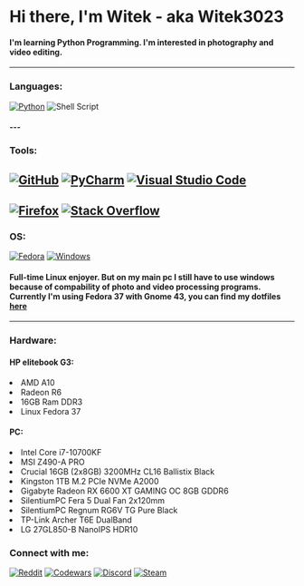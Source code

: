 # Hi there, I'm Witek - aka Witek3023
#### I'm learning Python Programming. I'm interested in photography and video editing.</br>
---
### Languages:
[![Python](https://img.shields.io/badge/python-3670A0?style=for-the-badge&logo=python&logoColor=ffdd54)](https://www.python.org/)
![Shell Script](https://img.shields.io/badge/shell_script-%23121011.svg?style=for-the-badge&logo=gnu-bash&logoColor=white)</br>
#### ---
### Tools:
[![GitHub](https://img.shields.io/badge/github-%23121011.svg?style=for-the-badge&logo=github&logoColor=white)](https://github.com/)
[![PyCharm](https://img.shields.io/badge/pycharm-143?style=for-the-badge&logo=pycharm&logoColor=black&color=black&labelColor=green)](https://www.jetbrains.com/pycharm/)
[![Visual Studio Code](https://img.shields.io/badge/Visual%20Studio%20Code-0078d7.svg?style=for-the-badge&logo=visual-studio-code&logoColor=white)](https://code.visualstudio.com/)</br>
---
[![Firefox](https://img.shields.io/badge/Firefox-FF7139?style=for-the-badge&logo=Firefox-Browser&logoColor=white)](https://www.mozilla.org/en-US/firefox/new/)
[![Stack Overflow](https://img.shields.io/badge/-Stackoverflow-FE7A16?style=for-the-badge&logo=stack-overflow&logoColor=white)](https://stackoverflow.com/)</br>
---
### OS:
[![Fedora](https://img.shields.io/badge/Fedora-294172?style=for-the-badge&logo=fedora&logoColor=white)](https://getfedora.org/)
[![Windows](https://img.shields.io/badge/Windows-0078D6?style=for-the-badge&logo=windows&logoColor=white)](https://www.microsoft.com/en-us/windows/windows-11)</br>
#### Full-time Linux enjoyer. But on my main pc I still have to use windows because of compability of photo and video processing programs. Currently I'm using Fedora 37 with Gnome 43, you can find my dotfiles [here](https://github.com/Witek3023/DotFiles)</br>
---
### Hardware:
#### HP elitebook G3:
<li>AMD A10
<li>Radeon R6
<li>16GB Ram DDR3
<li>Linux Fedora 37
  
#### PC:
<li>Intel Core i7-10700KF
<li>MSI Z490-A PRO
<li>Crucial 16GB (2x8GB) 3200MHz CL16 Ballistix Black
<li>Kingston 1TB M.2 PCIe NVMe A2000
<li>Gigabyte Radeon RX 6600 XT GAMING OC 8GB GDDR6
<li>SilentiumPC Fera 5 Dual Fan 2x120mm
<li>SilentiumPC Regnum RG6V TG Pure Black
<li>TP-Link Archer T6E DualBand
<li>LG 27GL850-B NanoIPS HDR10</br>

### Connect with me:
[![Reddit](https://img.shields.io/badge/Reddit-%23FF4500.svg?style=for-the-badge&logo=Reddit&logoColor=white)](https://www.reddit.com/user/Witek3023)
[![Codewars](https://img.shields.io/badge/Codewars-B1361E?style=for-the-badge&logo=codewars&logoColor=grey)](https://www.codewars.com/users/Witek3023)
[![Discord](https://img.shields.io/badge/Discord-%235865F2.svg?style=for-the-badge&logo=discord&logoColor=white)](https://discordapp.com/users/923236911584251904)
[![Steam](https://img.shields.io/badge/steam-%23000000.svg?style=for-the-badge&logo=steam&logoColor=white)](https://steamcommunity.com/profiles/76561198894259998/)
